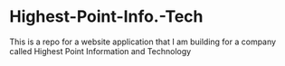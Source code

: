 # Highest-Point-Info.-Tech
This is a repo for a website application that I am building for a company called Highest Point Information and Technology
